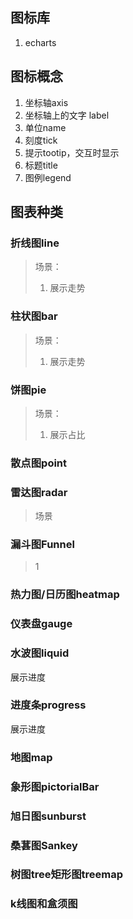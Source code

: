 ## 图标库

1. echarts



## 图标概念

1. 坐标轴axis
2. 坐标轴上的文字 label
3. 单位name
4. 刻度tick
5. 提示tootip，交互时显示
6. 标题title
7. 图例legend

## 图表种类

### 折线图line

> 场景：
>
> 1. 展示走势

### 柱状图bar

> 场景：
>
> 1. 展示走势

### 饼图pie

> 场景：
>
> 1. 展示占比

### 散点图point

### 雷达图radar

> 场景

### 漏斗图Funnel

> 1

### 热力图/日历图heatmap



### 仪表盘gauge



### 水波图liquid

展示进度



### 进度条progress

展示进度



### 地图map

### 象形图pictorialBar

### 旭日图sunburst

### 桑葚图Sankey



### 树图tree矩形图treemap



### k线图和盒须图

